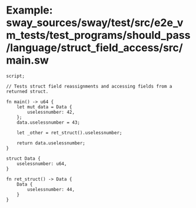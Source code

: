 # Example: sway_sources/sway/test/src/e2e_vm_tests/test_programs/should_pass/language/struct_field_access/src/main.sw

```sway
script;

// Tests struct field reassignments and accessing fields from a returned struct.

fn main() -> u64 {
    let mut data = Data {
        uselessnumber: 42,
    };
    data.uselessnumber = 43;

    let _other = ret_struct().uselessnumber;

    return data.uselessnumber;
}

struct Data {
    uselessnumber: u64,
}

fn ret_struct() -> Data {
    Data {
        uselessnumber: 44,
    }
}

```
